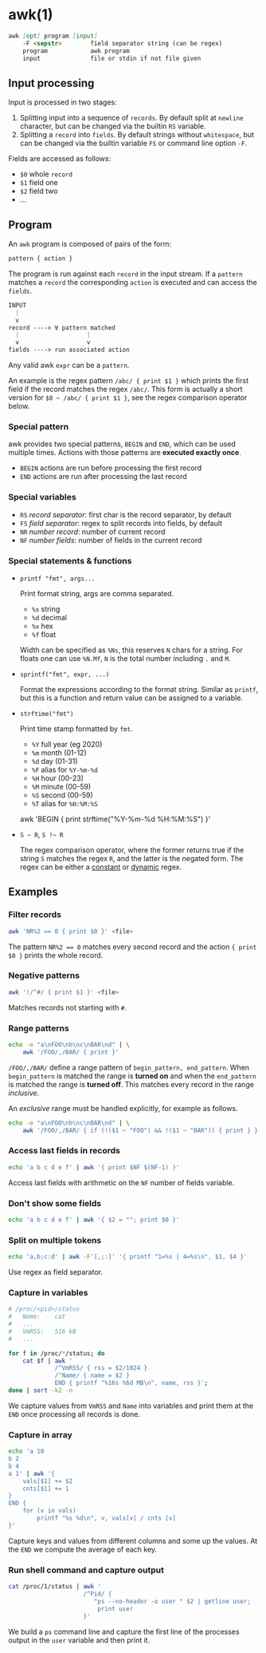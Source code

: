 # awk(1)

```markdown
awk [opt] program [input]
    -F <sepstr>        field separator string (can be regex)
    program            awk program
    input              file or stdin if not file given
```

## Input processing

Input is processed in two stages:
1. Splitting input into a sequence of `records`.
   By default split at `newline` character, but can be changed via the
   builtin `RS` variable.
2. Splitting a `record` into `fields`. By default strings without `whitespace`,
   but can be changed via the builtin variable `FS` or command line option
   `-F`.

Fields are accessed as follows:
- `$0` whole `record`
- `$1` field one
- `$2` field two
- ...

## Program

An `awk` program is composed of pairs of the form:
```markdown
pattern { action }
```
The program is run against each `record` in the input stream. If a `pattern`
matches a `record` the corresponding `action` is executed and can access the
`fields`.

```markdown
INPUT
  |
  v
record ----> ∀ pattern matched
  |                   |
  v                   v
fields ----> run associated action
```

Any valid awk `expr` can be a `pattern`.

An example is the regex pattern `/abc/ { print $1 }` which prints the first
field if the record matches the regex `/abc/`. This form is actually a short
version for `$0 ~ /abc/ { print $1 }`, see the regex comparison operator
below.

### Special pattern

awk provides two special patterns, `BEGIN` and `END`, which can be used
multiple times. Actions with those patterns are **executed exactly once**.
- `BEGIN` actions are run before processing the first record
- `END` actions are run after processing the last record

### Special variables

- `RS` _record separator_: first char is the record separator, by default
  <newline>
- `FS` _field separator_: regex to split records into fields, by default
  <space>
- `NR` _number record_: number of current record
- `NF` _number fields_: number of fields in the current record

### Special statements & functions

- `printf "fmt", args...`

  Print format string, args are comma separated.
  - `%s` string
  - `%d` decimal
  - `%x` hex
  - `%f` float

  Width can be specified as `%Ns`, this reserves `N` chars for a string.
  For floats one can use `%N.Mf`, `N` is the total number including `.` and
  `M`.

- `sprintf("fmt", expr, ...)`

    Format the expressions according to the format string. Similar as `printf`,
    but this is a function and return value can be assigned to a variable.

- `strftime("fmt")`

  Print time stamp formatted by `fmt`.
  - `%Y` full year (eg 2020)
  - `%m` month (01-12)
  - `%d` day (01-31)
  - `%F` alias for `%Y-%m-%d`
  - `%H` hour (00-23)
  - `%M` minute (00-59)
  - `%S` second (00-59)
  - `%T` alias for `%H:%M:%S`

  awk 'BEGIN { print strftime("%Y-%m-%d %H:%M:%S")  }'

- `S ~ R`, `S !~ R`

  The regex comparison operator, where the former returns true if the string
  `S` matches the regex `R`, and the latter is the negated form.
  The regex can be either a
  [constant](https://www.gnu.org/software/gawk/manual/html_node/Regexp-Usage.html)
  or [dynamic](
  https://www.gnu.org/software/gawk/manual/html_node/Computed-Regexps.html)
  regex.

## Examples

### Filter records
```bash
awk 'NR%2 == 0 { print $0 }' <file>
```
The pattern `NR%2 == 0` matches every second record and the action `{ print $0 }`
prints the whole record.

### Negative patterns
```bash
awk '!/^#/ { print $1 }' <file>
```
Matches records not starting with `#`.

### Range patterns
```bash
echo -e "a\nFOO\nb\nc\nBAR\nd" | \
    awk '/FOO/,/BAR/ { print }'
```
`/FOO/,/BAR/` define a range pattern of `begin_pattern, end_pattern`. When
`begin_pattern` is matched the range is **turned on** and when the
`end_pattern` is matched the range is **turned off**. This matches every record
in the range _inclusive_.

An _exclusive_ range must be handled explicitly, for example as follows.
```bash
echo -e "a\nFOO\nb\nc\nBAR\nd" | \
    awk '/FOO/,/BAR/ { if (!($1 ~ "FOO") && !($1 ~ "BAR")) { print } }'
```

### Access last fields in records
```bash
echo 'a b c d e f' | awk '{ print $NF $(NF-1) }'
```
Access last fields with arithmetic on the `NF` number of fields variable.

### Don't show some fields

```bash
echo 'a b c d e f' | awk '{ $2 = ""; print $0 }'
```

### Split on multiple tokens
```bash
echo 'a,b;c:d' | awk -F'[,;:]' '{ printf "1=%s | 4=%s\n", $1, $4 }'
```
Use regex as field separator.

### Capture in variables
```bash
# /proc/<pid>/status
#   Name:    cat
#   ...
#   VmRSS:   516 kB
#   ...

for f in /proc/*/status; do
    cat $f | awk '
             /^VmRSS/ { rss = $2/1024 }
             /^Name/ { name = $2 }
             END { printf "%16s %6d MB\n", name, rss }';
done | sort -k2 -n
```
We capture values from `VmRSS` and `Name` into variables and print them at the
`END` once processing all records is done.

### Capture in array
```bash
echo 'a 10
b 2
b 4
a 1' | awk '{
    vals[$1] += $2
    cnts[$1] += 1
}
END {
    for (v in vals)
        printf "%s %d\n", v, vals[v] / cnts [v]
}'
```
Capture keys and values from different columns and some up the values.
At the `END` we compute the average of each key.

### Run shell command and capture output
```bash
cat /proc/1/status | awk '
                     /^Pid/ {
                        "ps --no-header -o user " $2 | getline user;
                         print user
                     }'
```
We build a `ps` command line and capture the first line of the processes output
in the `user` variable and then print it.
